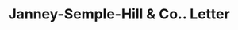---
doi: 10.7916/D82N6D81
date_other: '1923'
date_other_textual: '1923'
form: correspondence
genre:
- Letters (correspondence)
name:
- Janney-Semple-Hill & Co.
object_in_context_url: https://biggert.cul.columbia.edu/items/view/ave_biggert_00649
subject_hierarchical_geographic:
- Minneapolis, Minnesota, United States
subject_name:
- Janney-Semple-Hill & Co.
title: Janney-Semple-Hill & Co.. Letter
sort_title: Janney-Semple-Hill & Co.. Letter
call_number: ave_biggert_00649
coordinates:
- 44.983333333333334,-93.26666666666667
pid: ave_biggert_00649
identifiers: ave_biggert_00649
thumbnail: false
permalink: /biggert/ave_biggert_00649/
layout: iiif-image-page
---
